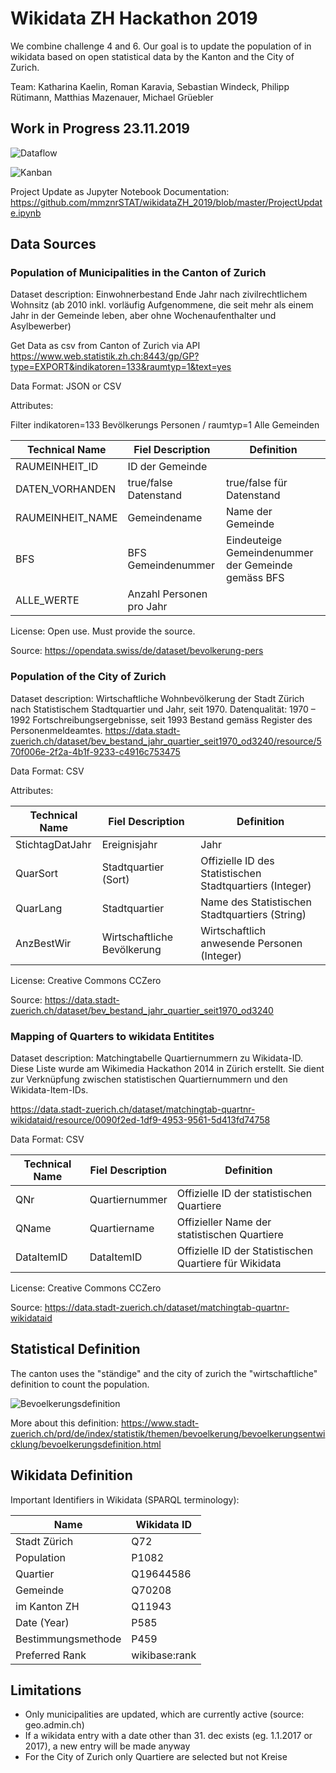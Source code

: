 # Wikidata ZH Hackathon 2019

We combine challenge 4 and 6. Our goal is to update the population of in wikidata based on open statistical data by the Kanton and the City of Zurich. 

Team: Katharina Kaelin, Roman Karavia, Sebastian Windeck, Philipp Rütimann, Matthias Mazenauer, Michael Grüebler 

## Work in Progress 23.11.2019 

![Dataflow](https://github.com/mmznrSTAT/wikidataZH_2019/blob/master/images/dataflow.jpg "Dataflow")

![Kanban](https://github.com/mmznrSTAT/wikidataZH_2019/blob/master/images/kanban.jpg "Kanban")

Project Update as Jupyter Notebook Documentation: https://github.com/mmznrSTAT/wikidataZH_2019/blob/master/ProjectUpdate.ipynb

## Data Sources

### Population of Municipalities in the Canton of Zurich 
Dataset description: Einwohnerbestand Ende Jahr nach zivilrechtlichem Wohnsitz (ab 2010 inkl. vorläufig Aufgenommene, die seit mehr als einem Jahr in der Gemeinde leben, aber ohne Wochenaufenthalter und Asylbewerber)

Get Data as csv from Canton of Zurich via API
https://www.web.statistik.zh.ch:8443/gp/GP?type=EXPORT&indikatoren=133&raumtyp=1&text=yes

Data Format: JSON or CSV

Attributes: 

Filter indikatoren=133 Bevölkerungs Personen / raumtyp=1 Alle Gemeinden

| Technical Name   | Fiel Description         | Definition  |
| ---------------- | ------------------------ | ----------- |
| RAUMEINHEIT_ID   | ID der Gemeinde          |          |
| DATEN_VORHANDEN  | true/false Datenstand    | true/false für Datenstand |
| RAUMEINHEIT_NAME | Gemeindename             | Name der Gemeinde  |
| BFS              | BFS Gemeindenummer       | Eindeuteige Gemeindenummer der Gemeinde gemäss BFS |
| ALLE_WERTE       | Anzahl Personen pro Jahr |  |

License: Open use. Must provide the source. 

Source: https://opendata.swiss/de/dataset/bevolkerung-pers

### Population of the City of Zurich
Dataset description: Wirtschaftliche Wohnbevölkerung der Stadt Zürich nach Statistischem Stadtquartier und Jahr, seit 1970. Datenqualität: 1970 – 1992 Fortschreibungsergebnisse, seit 1993 Bestand gemäss Register des Personenmeldeamtes.
https://data.stadt-zuerich.ch/dataset/bev_bestand_jahr_quartier_seit1970_od3240/resource/570f006e-2f2a-4b1f-9233-c4916c753475

Data Format: CSV

Attributes: 

| Technical Name  | Fiel Description            | Definition  |
| --------------- | --------------------------- | ----------- |
| StichtagDatJahr | Ereignisjahr                | Jahr         |
| QuarSort        | Stadtquartier (Sort)        | Offizielle ID des Statistischen Stadtquartiers (Integer) |
| QuarLang        | Stadtquartier               | Name des Statistischen Stadtquartiers (String) |
| AnzBestWir      | Wirtschaftliche Bevölkerung | Wirtschaftlich anwesende Personen (Integer) |

License: Creative Commons CCZero

Source: https://data.stadt-zuerich.ch/dataset/bev_bestand_jahr_quartier_seit1970_od3240

### Mapping of Quarters to wikidata Entitites

Dataset description: Matchingtabelle Quartiernummern zu Wikidata-ID. Diese Liste wurde am Wikimedia Hackathon 2014 in Zürich erstellt. Sie dient zur Verknüpfung zwischen statistischen Quartiernummern und den Wikidata-Item-IDs.

https://data.stadt-zuerich.ch/dataset/matchingtab-quartnr-wikidataid/resource/0090f2ed-1df9-4953-9561-5d413fd74758

Data Format: CSV

| Technical Name  | Fiel Description   | Definition  |
| --------------- | ------------------ | ----------- |
| QNr             | Quartiernummer     | Offizielle ID der statistischen Quartiere    |
| QName           | Quartiername       | Offizieller Name der statistischen Quartiere |
| DataItemID      | DataItemID         | Offizielle ID der Statistischen Quartiere für Wikidata |

License: Creative Commons CCZero

Source: https://data.stadt-zuerich.ch/dataset/matchingtab-quartnr-wikidataid


## Statistical Definition

The canton uses the "ständige" and the city of zurich the "wirtschaftliche" definition to count the population.

![Bevoelkerungsdefinition](https://github.com/mmznrSTAT/wikidataZH_2019/blob/master/images/bevoelkerungsdefinition.png "Bevoelkerungsdefinition")

More about this definition: https://www.stadt-zuerich.ch/prd/de/index/statistik/themen/bevoelkerung/bevoelkerungsentwicklung/bevoelkerungsdefinition.html

## Wikidata Definition

Important Identifiers in Wikidata (SPARQL terminology):

| Name               | Wikidata ID   |
| ------------------ | ------------- | 
| Stadt Zürich       | Q72           | 
| Population         | P1082         | 
| Quartier           | Q19644586     | 
| Gemeinde           | Q70208        |
| im Kanton ZH       | Q11943        |
| Date (Year)        | P585          | 
| Bestimmungsmethode | P459          |
| Preferred Rank     | wikibase:rank |

## Limitations

- Only municipalities are updated, which are currently active (source: geo.admin.ch)
- If a wikidata entry with a date other than 31. dec exists (eg. 1.1.2017 or 2017), a new entry will be made anyway
- For the City of Zurich only Quartiere are selected but not Kreise 

